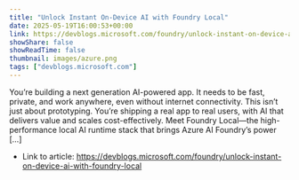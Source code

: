 ```yaml
---
title: "Unlock Instant On-Device AI with Foundry Local"
date: 2025-05-19T16:00:53+00:00
link: https://devblogs.microsoft.com/foundry/unlock-instant-on-device-ai-with-foundry-local
showShare: false
showReadTime: false
thumbnail: images/azure.png
tags: ["devblogs.microsoft.com"]
---
```

You’re building a next generation AI-powered app. It needs to be fast, private, and work anywhere, even without internet connectivity. This isn’t just about prototyping. You’re shipping a real app to real users, with AI that delivers value and scales cost-effectively. Meet Foundry Local—the high-performance local AI runtime stack that brings Azure AI Foundry’s power […]

- Link to article: https://devblogs.microsoft.com/foundry/unlock-instant-on-device-ai-with-foundry-local